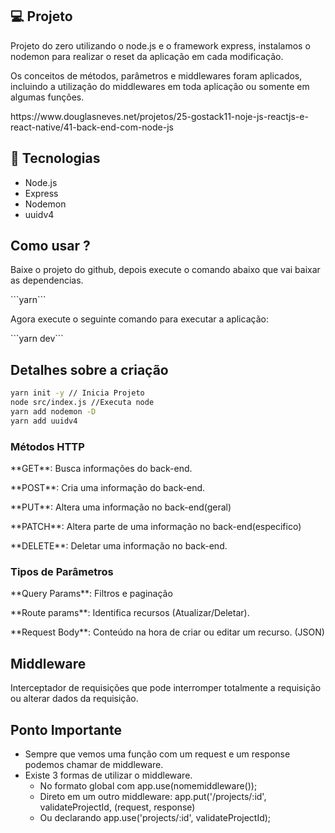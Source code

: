 ## :computer: Projeto
<p>Projeto do zero utilizando o node.js e o framework express, instalamos o nodemon para realizar o reset da aplicação em cada modificação.</p>
<p>Os conceitos de métodos, parâmetros e middlewares foram aplicados, incluindo a utilização do middlewares em toda aplicação ou somente em algumas funções.</p>
<p>https://www.douglasneves.net/projetos/25-gostack11-noje-js-reactjs-e-react-native/41-back-end-com-node-js</p>

## :rocket: Tecnologias
- Node.js
- Express
- Nodemon 
- uuidv4

## Como usar ? 
<p>Baixe o projeto do github, depois execute o comando abaixo que vai baixar as dependencias.</p>
```yarn```

<p>Agora execute o seguinte comando para executar a aplicação:</p>
```yarn dev```


## Detalhes sobre a criação
```bash
yarn init -y // Inicia Projeto
node src/index.js //Executa node
yarn add nodemon -D
yarn add uuidv4
```

### Métodos HTTP
<p>**GET**: Busca informações do back-end.</p>
<p>**POST**: Cria uma informação do back-end.</p>
<p>**PUT**: Altera uma informação no back-end(geral)</p>
<p>**PATCH**: Altera parte de uma informação no back-end(especifico)</p>
<p>**DELETE**: Deletar uma informação no back-end.</p>


### Tipos de Parâmetros
<p>**Query Params**: Filtros e paginação</p>
<p>**Route params**: Identifica recursos (Atualizar/Deletar).</p>
<p>**Request Body**: Conteúdo na hora de criar ou editar um recurso. (JSON)</p>


## Middleware
<p>Interceptador de requisições que pode interromper totalmente a requisição ou alterar dados da requisição.</p>

## Ponto Importante
- Sempre que vemos uma função com um request e um response podemos chamar de middleware.
- Existe 3 formas de utilizar o middleware.
  - No formato global com app.use(nomemiddleware());
  - Direto em um outro middleware: app.put('/projects/:id', validateProjectId, (request, response)
  - Ou declarando app.use('projects/:id', validateProjectId);
